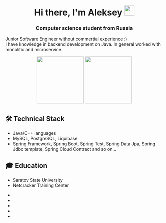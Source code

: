<h1 align="center">Hi there, I'm Aleksey
<img src="https://github.com/blackcater/blackcater/raw/main/images/Hi.gif" height="32"/></h1>
<h3 align="center">Computer science student from Russia</h3>

Junior Software Engineer without commertial experience :) <br>
I have  knowledge in backend development on Java. In general worked with monolitic and microservice.


<p align='center'>
   <a href="https://github-readme-stats.vercel.app/api?username=DaveySC&show_icons=true&count_private=true">
       <img height=150 src="https://github-readme-stats.vercel.app/api?username=DaveySC&show_icons=true&count_private=true"/></a>
   <a href="https://github.com/DaveySC/github-readme-stats">
       <img height=150 src="https://github-readme-stats.vercel.app/api/top-langs/?username=DaveySC&layout=compact"/></a>
</p>

## 🛠 Technical Stack
*   Java/C++ languages
*   MySQL, PostgreSQL, Liquibase
*   Spring Framework, Spring Boot, Spring Test, Spring Data Jpa, Spring Jdbc template, Spring Cloud Contract and so on...

## 🎓 Education
* Saratov State University
* Netcracker Training Center

<ul class="social-icons">
  <li><a class="social-icon-twitter" href="#" title="..." target="_blank" rel="noopener"></a></li>
  <li><a class="social-icon-fb" href="#" title="..." target="_blank" rel="noopener"></a></li>
  <li><a class="social-icon-vk" href="#" title="..." target="_blank" rel="noopener"></a></li>
  <li><a class="social-icon-telegram" href="#" title="..." target="_blank" rel="noopener"></a></li>
  <li><a class="social-icon-youtube" href="#" title="..." target="_blank" rel="noopener"></a></li>
</ul>
